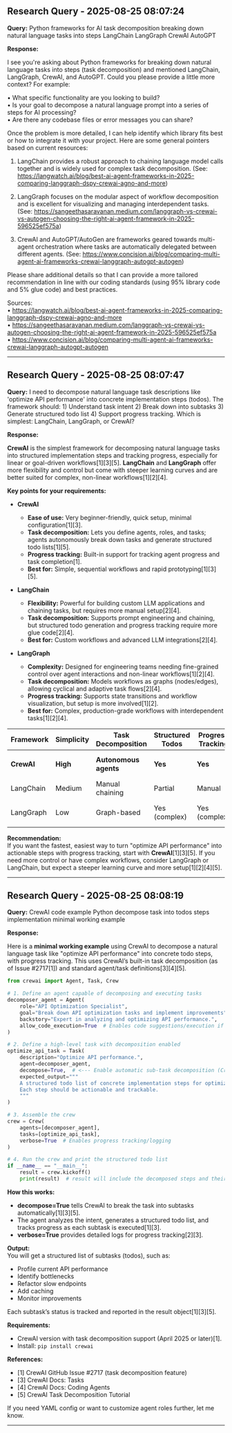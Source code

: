 
## Research Query - 2025-08-25 08:07:24

**Query:** Python frameworks for AI task decomposition breaking down natural language tasks into steps LangChain LangGraph CrewAI AutoGPT

**Response:**

I see you're asking about Python frameworks for breaking down natural language tasks into steps (task decomposition) and mentioned LangChain, LangGraph, CrewAI, and AutoGPT. Could you please provide a little more context? For example:

• What specific functionality are you looking to build?  
• Is your goal to decompose a natural language prompt into a series of steps for AI processing?  
• Are there any codebase files or error messages you can share?

Once the problem is more detailed, I can help identify which library fits best or how to integrate it with your project. Here are some general pointers based on current resources:

1. LangChain provides a robust approach to chaining language model calls together and is widely used for complex task decomposition. (See: https://langwatch.ai/blog/best-ai-agent-frameworks-in-2025-comparing-langgraph-dspy-crewai-agno-and-more)

2. LangGraph focuses on the modular aspect of workflow decomposition and is excellent for visualizing and managing interdependent tasks. (See: https://sangeethasaravanan.medium.com/langgraph-vs-crewai-vs-autogen-choosing-the-right-ai-agent-framework-in-2025-596525ef575a)

3. CrewAI and AutoGPT/AutoGen are frameworks geared towards multi-agent orchestration where tasks are automatically delegated between different agents. (See: https://www.concision.ai/blog/comparing-multi-agent-ai-frameworks-crewai-langgraph-autogpt-autogen)

Please share additional details so that I can provide a more tailored recommendation in line with our coding standards (using 95% library code and 5% glue code) and best practices. 

Sources:  
• https://langwatch.ai/blog/best-ai-agent-frameworks-in-2025-comparing-langgraph-dspy-crewai-agno-and-more  
• https://sangeethasaravanan.medium.com/langgraph-vs-crewai-vs-autogen-choosing-the-right-ai-agent-framework-in-2025-596525ef575a  
• https://www.concision.ai/blog/comparing-multi-agent-ai-frameworks-crewai-langgraph-autogpt-autogen

---

## Research Query - 2025-08-25 08:07:47

**Query:** I need to decompose natural language task descriptions like 'optimize API performance' into concrete implementation steps (todos). The framework should: 1) Understand task intent 2) Break down into subtasks 3) Generate structured todo list 4) Support progress tracking. Which is simplest: LangChain, LangGraph, or CrewAI?

**Response:**

**CrewAI** is the simplest framework for decomposing natural language tasks into structured implementation steps and tracking progress, especially for linear or goal-driven workflows[1][3][5]. **LangChain** and **LangGraph** offer more flexibility and control but come with steeper learning curves and are better suited for complex, non-linear workflows[1][2][4].

**Key points for your requirements:**

- **CrewAI**
    - **Ease of use:** Very beginner-friendly, quick setup, minimal configuration[1][3].
    - **Task decomposition:** Lets you define agents, roles, and tasks; agents autonomously break down tasks and generate structured todo lists[1][5].
    - **Progress tracking:** Built-in support for tracking agent progress and task completion[1].
    - **Best for:** Simple, sequential workflows and rapid prototyping[1][3][5].

- **LangChain**
    - **Flexibility:** Powerful for building custom LLM applications and chaining tasks, but requires more manual setup[2][4].
    - **Task decomposition:** Supports prompt engineering and chaining, but structured todo generation and progress tracking require more glue code[2][4].
    - **Best for:** Custom workflows and advanced LLM integrations[2][4].

- **LangGraph**
    - **Complexity:** Designed for engineering teams needing fine-grained control over agent interactions and non-linear workflows[1][2][4].
    - **Task decomposition:** Models workflows as graphs (nodes/edges), allowing cyclical and adaptive task flows[2][4].
    - **Progress tracking:** Supports state transitions and workflow visualization, but setup is more involved[1][2].
    - **Best for:** Complex, production-grade workflows with interdependent tasks[1][2][4].

| Framework   | Simplicity | Task Decomposition | Structured Todos | Progress Tracking | Best For                |
|-------------|------------|-------------------|------------------|-------------------|-------------------------|
| **CrewAI**      | **High**      | **Autonomous agents**    | **Yes**            | **Yes**             | **Simple, linear workflows** |
| LangChain   | Medium     | Manual chaining   | Partial          | Manual            | Custom LLM apps         |
| LangGraph   | Low        | Graph-based       | Yes (complex)    | Yes (complex)     | Complex, non-linear flows    |

**Recommendation:**  
If you want the fastest, easiest way to turn "optimize API performance" into actionable steps with progress tracking, start with **CrewAI**[1][3][5]. If you need more control or have complex workflows, consider LangGraph or LangChain, but expect a steeper learning curve and more setup[1][2][4][5].

---

## Research Query - 2025-08-25 08:08:19

**Query:** CrewAI code example Python decompose task into todos steps implementation minimal working example

**Response:**

Here is a **minimal working example** using CrewAI to decompose a natural language task like "optimize API performance" into concrete todo steps, with progress tracking. This uses CrewAI’s built-in task decomposition (as of Issue #2717[1]) and standard agent/task definitions[3][4][5].

```python
from crewai import Agent, Task, Crew

# 1. Define an agent capable of decomposing and executing tasks
decomposer_agent = Agent(
    role="API Optimization Specialist",
    goal="Break down API optimization tasks and implement improvements",
    backstory="Expert in analyzing and optimizing API performance.",
    allow_code_execution=True  # Enables code suggestions/execution if needed
)

# 2. Define a high-level task with decomposition enabled
optimize_api_task = Task(
    description="Optimize API performance.",
    agent=decomposer_agent,
    decompose=True,  # <--- Enable automatic sub-task decomposition (CrewAI >= v0.30)
    expected_output="""
    A structured todo list of concrete implementation steps for optimizing API performance.
    Each step should be actionable and trackable.
    """
)

# 3. Assemble the crew
crew = Crew(
    agents=[decomposer_agent],
    tasks=[optimize_api_task],
    verbose=True  # Enables progress tracking/logging
)

# 4. Run the crew and print the structured todo list
if __name__ == "__main__":
    result = crew.kickoff()
    print(result)  # result will include the decomposed steps and their status
```

**How this works:**
- **decompose=True** tells CrewAI to break the task into subtasks automatically[1][3][5].
- The agent analyzes the intent, generates a structured todo list, and tracks progress as each subtask is executed[1][3].
- **verbose=True** provides detailed logs for progress tracking[2][3].

**Output:**  
You will get a structured list of subtasks (todos), such as:
- Profile current API performance
- Identify bottlenecks
- Refactor slow endpoints
- Add caching
- Monitor improvements

Each subtask’s status is tracked and reported in the result object[1][3][5].

**Requirements:**  
- CrewAI version with task decomposition support (April 2025 or later)[1].
- Install: `pip install crewai`

**References:**  
- [1] CrewAI GitHub Issue #2717 (task decomposition feature)
- [3] CrewAI Docs: Tasks
- [4] CrewAI Docs: Coding Agents
- [5] CrewAI Task Decomposition Tutorial

If you need YAML config or want to customize agent roles further, let me know.

---
